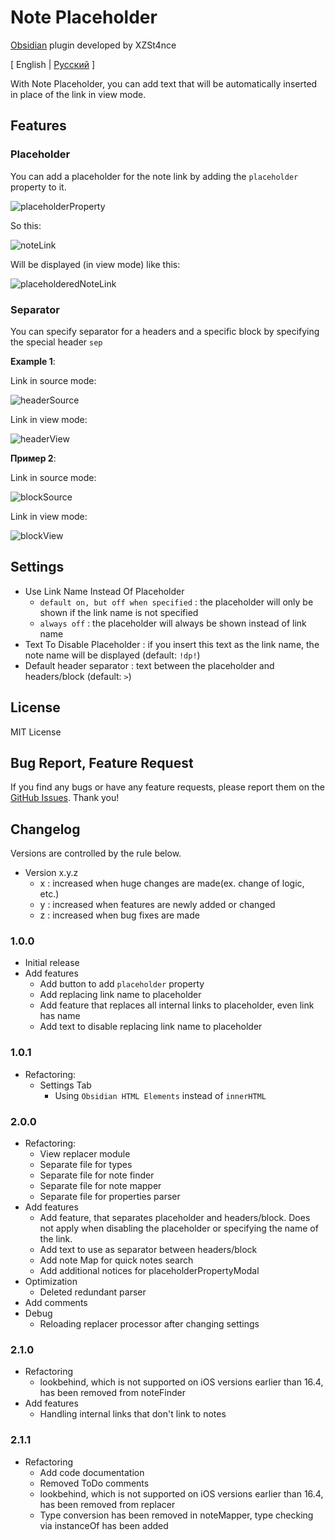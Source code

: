 # Note Placeholder

[Obsidian](https://obsidian.md) plugin developed by XZSt4nce

[ English | [Русский](https://github.com/XZSt4nce/obsidian-note-placeholder/blob/main/README_ru.md) ]

With Note Placeholder, you can add text that will be automatically inserted in place of the link in view mode.

## Features

### Placeholder

You can add a placeholder for the note link by adding the `placeholder` property to it.

![placeholderProperty](https://github.com/XZSt4nce/obsidian-note-placeholder/blob/main/images/placeholderProperty.png)

So this:

![noteLink](https://github.com/XZSt4nce/obsidian-note-placeholder/blob/main/images/noteLink.png)

Will be displayed (in view mode) like this:

![placeholderedNoteLink](https://github.com/XZSt4nce/obsidian-note-placeholder/blob/main/images/placeholderedNoteLink.png)

### Separator

You can specify separator for a headers and a specific block by specifying the special header `sep`

**Example 1**:

Link in source mode:

![headerSource](https://github.com/XZSt4nce/obsidian-note-placeholder/blob/main/images/headerSource.png)

Link in view mode:

![headerView](https://github.com/XZSt4nce/obsidian-note-placeholder/blob/main/images/headerView.png)

**Пример 2**:

Link in source mode:

![blockSource](https://github.com/XZSt4nce/obsidian-note-placeholder/blob/main/images/blockSource.png)

Link in view mode:

![blockView](https://github.com/XZSt4nce/obsidian-note-placeholder/blob/main/images/blockView.png)

## Settings

- Use Link Name Instead Of Placeholder
  - `default on, but off when specified` : the placeholder will only be shown if the link name is not specified
  - `always off` : the placeholder will always be shown instead of link name
- Text To Disable Placeholder : if you insert this text as the link name, the note name will be displayed (default: `!dp!`)
- Default header separator : text between the placeholder and headers/block (default: ` > `)

## License

MIT License

## Bug Report, Feature Request

If you find any bugs or have any feature requests, please report them on the [GitHub Issues](https://github.com/XZSt4nce/note-placeholder/issues). Thank you!

## Changelog

Versions are controlled by the rule below.

- Version x.y.z
  - x : increased when huge changes are made(ex. change of logic, etc.)
  - y : increased when features are newly added or changed
  - z : increased when bug fixes are made

### 1.0.0

- Initial release
- Add features
  - Add button to add `placeholder` property
  - Add replacing link name to placeholder
  - Add feature that replaces all internal links to placeholder, even link has name
  - Add text to disable replacing link name to placeholder

### 1.0.1

- Refactoring:
  - Settings Tab
    - Using `Obsidian HTML Elements` instead of `innerHTML`

### 2.0.0

- Refactoring:
  - View replacer module
  - Separate file for types
  - Separate file for note finder
  - Separate file for note mapper
  - Separate file for properties parser
- Add features
  - Add feature, that separates placeholder and headers/block. Does not apply when disabling the placeholder or specifying the name of the link.
  - Add text to use as separator between headers/block
  - Add note Map for quick notes search
  - Add additional notices for placeholderPropertyModal
- Optimization
  - Deleted redundant parser
- Add comments
- Debug
  - Reloading replacer processor after changing settings

### 2.1.0

- Refactoring
  - lookbehind, which is not supported on iOS versions earlier than 16.4, has been removed from noteFinder
- Add features
  - Handling internal links that don't link to notes

### 2.1.1

- Refactoring
  - Add code documentation
  - Removed ToDo comments
  - lookbehind, which is not supported on iOS versions earlier than 16.4, has been removed from replacer
  - Type conversion has been removed in noteMapper, type checking via instanceOf has been added
